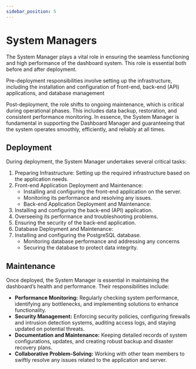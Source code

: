 ```yaml
---
sidebar_position: 5
---
```


# System Managers

The System Manager plays a vital role in ensuring the seamless functioning and high performance of the dashboard system. This role is essential both before and after deployment. 

Pre-deployment responsibilities involve setting up the infrastructure, including the installation and configuration of front-end, back-end (API) applications, and database management

Post-deployment, the role shifts to ongoing maintenance, which is critical during operational phases. This includes data backup, restoration, and consistent performance monitoring. In essence, the System Manager is fundamental in supporting the Dashboard Manager and guaranteeing that the system operates smoothly, efficiently, and reliably at all times.

## Deployment

During deployment, the System Manager undertakes several critical tasks:

1. Preparing Infrastructure: Setting up the required infrastructure based on the application needs.
2. Front-end Application Deployment and Maintenance:
   - Installing and configuring the front-end application on the server.
   - Monitoring its performance and resolving any issues.
   - Back-end Application Deployment and Maintenance:
3. Installing and configuring the back-end (API) application.
4. Overseeing its performance and troubleshooting problems.
5. Ensuring the security of the back-end application.
6. Database Deployment and Maintenance:
7. Installing and configuring the PostgreSQL database.
    - Monitoring database performance and addressing any concerns
    - Securing the database to protect data integrity.

## Maintenance

Once deployed, the System Manager is essential in maintaining the dashboard’s health and performance. Their responsibilities include:

- **Performance Monitoring:** Regularly checking system performance, identifying any bottlenecks, and implementing solutions to enhance functionality.
- **Security Management:** Enforcing security policies, configuring firewalls and intrusion detection systems, auditing access logs, and staying updated on potential threats.
- **Documentation and Maintenance:** Keeping detailed records of system configurations, updates, and creating robust backup and disaster recovery plans.
- **Collaborative Problem-Solving:** Working with other team members to swiftly resolve any issues related to the application and server.
